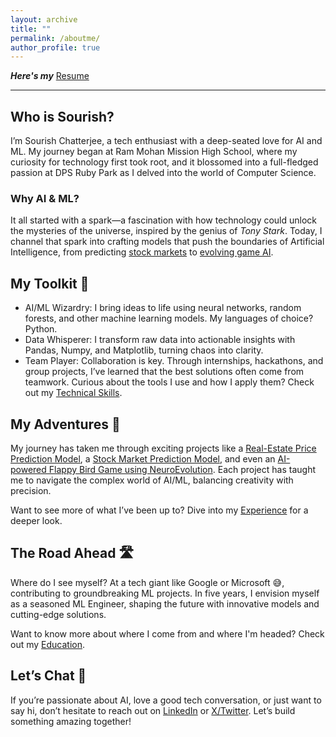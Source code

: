 ```yaml
---
layout: archive
title: ""
permalink: /aboutme/
author_profile: true
---
```

_**Here's my**_ [Resume](\files\Sourish_Chatterjee.pdf)
<hr>

## Who is Sourish?

I’m Sourish Chatterjee, a tech enthusiast with a deep-seated love for AI and ML. My journey began at Ram Mohan Mission High School, where my curiosity for technology first took root, and it blossomed into a full-fledged passion at DPS Ruby Park as I delved into the world of Computer Science.

### Why AI & ML?

It all started with a spark—a fascination with how technology could unlock the mysteries of the universe, inspired by the genius of _Tony Stark_. Today, I channel that spark into crafting models that push the boundaries of Artificial Intelligence, from predicting [stock markets](https://github.com/sourize/The-Nifty-50-Stock-Prediction-using-Machine-Learning) to [evolving game AI](https://github.com/sourize/AI-Powered-Flappy-Bird-Game-Using-NEAT-Algorithm).

## My Toolkit 🔧

- AI/ML Wizardry: I bring ideas to life using neural networks, random forests, and other machine learning models. My languages of choice? Python.
- Data Whisperer: I transform raw data into actionable insights with Pandas, Numpy, and Matplotlib, turning chaos into clarity.
- Team Player: Collaboration is key. Through internships, hackathons, and group projects, I’ve learned that the best solutions often come from teamwork.
Curious about the tools I use and how I apply them? Check out my [Technical Skills](/skills.md/).

## My Adventures 🚀

My journey has taken me through exciting projects like a [Real-Estate Price Prediction Model](https://github.com/sourize/Real-Estate-Price-Prediction-Using-Machine-Learning), a [Stock Market Prediction Model](https://github.com/sourize/The-Nifty-50-Stock-Prediction-using-Machine-Learning), and even an [AI-powered Flappy Bird Game using NeuroEvolution](https://github.com/sourize/AI-Powered-Flappy-Bird-Game-Using-NEAT-Algorithm). Each project has taught me to navigate the complex world of AI/ML, balancing creativity with precision.

Want to see more of what I’ve been up to? Dive into my [Experience](/experience/) for a deeper look.

## The Road Ahead 🛣️

Where do I see myself? At a tech giant like Google or Microsoft 😅, contributing to groundbreaking ML projects. In five years, I envision myself as a seasoned ML Engineer, shaping the future with innovative models and cutting-edge solutions.


Want to know more about where I come from and where I'm headed? Check out my [Education](/education/).
<br>

## Let’s Chat 💬
If you’re passionate about AI, love a good tech conversation, or just want to say hi, don’t hesitate to reach out on [LinkedIn](https://linkedin.com/in/sourish-chatterjee) or [X/Twitter](https://x.com/sourize_). Let’s build something amazing together!
